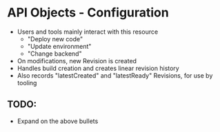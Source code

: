 # API Objects - Configuration

* Users and tools mainly interact with this resource
  * "Deploy new code"
  * "Update environment"
  * "Change backend"
* On modifications, new Revision is created
* Handles build creation and creates linear revision history
* Also records "latestCreated" and "latestReady" Revisions, for use by tooling

## TODO:

* Expand on the above bullets
